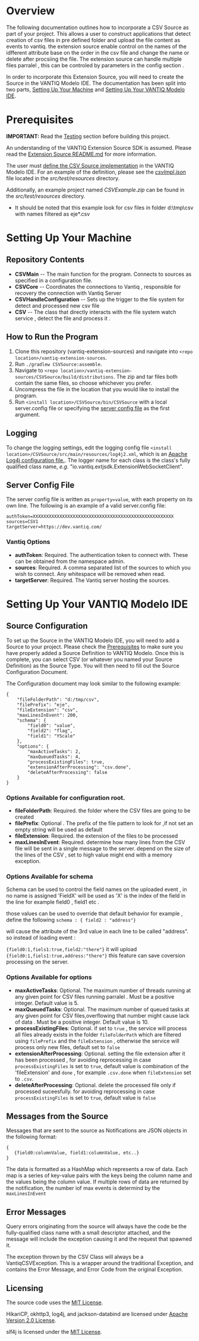 # Overview

The following documentation outlines how to incorporate a CSV Source as part of your project. This allows a user to construct applications that detect creation of csv files in pre defined folder and upload the file content as events to vantiq. the extension source enable control on the names of the idfferent attribute base on the order in the csv file and change the name or delete after procsiing the file. 
The extension source can handle multiple files parralel , this can be controled by parameters in the config section . 

In order to incorporate this Extension Source, you will need to create the Source in the VANTIQ Modelo IDE. The documentation has been split into two parts, [Setting Up Your Machine](#machine) and [Setting Up Your VANTIQ Modelo IDE](#vantiq).

# Prerequisites <a name="pre" id="pre"></a>

**IMPORTANT:** Read the [Testing](#testing) section before building this project.

An understanding of the VANTIQ Extension Source SDK is assumed. Please read the [Extension Source README.md](../README.md) for more 
information.

The user must [define the CSV Source implementation](../README.md#-defining-a-typeimplementation) in the VANTIQ Modelo IDE. For an example of the definition, 
please see the [*csvImpl.json*](src/test/resources/csvImpl.json) file located in the *src/test/resources* directory.

Additionally, an example project named *CSVExample.zip* can be found in the *src/test/resources* directory.

*   It should be noted that this example look for csv files in folder d:\tmp\csv with names filtered as eje*.csv

# Setting Up Your Machine <a name="machine" id="machine"></a>

## Repository Contents

*   **CSVMain** -- The main function for the program. Connects to sources as specified in a
    configuration file.
*   **CSVCore** -- Coordinates the connections to Vantiq , responsible for recovery the connection with Vantiq Server
*   **CSVHandleConfiguration** -- Sets up the trigger to the file system for detect and processed new csv file 
*   **CSV** -- The class that directly interacts with the file system watch service , detect the file and process it . 

## How to Run the Program

1.  Clone this repository (vantiq-extension-sources) and navigate into `<repo location>/vantiq-extension-sources`.
2.  Run `./gradlew CSVSource:assemble`.
4.  Navigate to `<repo location>/vantiq-extension-sources/CSVSource/build/distributions`. The zip and tar files both contain 
    the same files, so choose whichever you prefer.
5.  Uncompress the file in the location that you would like to install the program.
6.  Run `<install location>/CSVSource/bin/CSVSource` with a local server.config file or specifying the [server config file](#serverConfig) as the first argument.

## Logging
To change the logging settings, edit the logging config file `<install location>/CSVSource/src/main/resources/log4j2.xml`,
which is an [Apache Log4j configuration file.](https://logging.apache.org/log4j/2.x/manual/configuration.html). The logger 
name for each class is the class's fully qualified class name, *e.g.* "io.vantiq.extjsdk.ExtensionWebSocketClient".  

## Server Config File

The server config file is written as `property=value`, with each property on its
own line. The following is an example of a valid server.config file:
```
authToken=XXXXXXXXXXXXXXXXXXXXXXXXXXXXXXXXXXXXXXXXXXXXXXXXXXXXX
sources=CSV1
targetServer=https://dev.vantiq.com/
```

### Vantiq Options
*   **authToken**: Required. The authentication token to connect with. These can be obtained from the namespace admin.
*   **sources**: Required. A comma separated list of the sources to which you wish to connect. Any whitespace will be
    removed when read.
*   **targetServer**: Required. The Vantiq server hosting the sources.

# Setting Up Your VANTIQ Modelo IDE <a name="vantiq" id="vantiq"></a>

## Source Configuration

To set up the Source in the VANTIQ Modelo IDE, you will need to add a Source to your project. Please check the [Prerequisites](#pre)  to make sure you have properly added a Source Definition to VANTIQ Modelo. Once this is complete, you can select CSV (or whatever you named your Source Definition) as the Source Type. You will then need to fill out the Source Configuration 
Document.

The Configuration document may look similar to the following example:

    {
        "fileFolderPath": "d:/tmp/csv",
        "filePrefix": "eje",
        "fileExtension": "csv",
        "maxLinesInEvent": 200,
        "schema": {
            "field0": "value",
            "field2": "flag",
            "field1": "YScale"
        },
        "options": {
            "maxActiveTasks": 2,
            "maxQueuedTasks": 4,
            "processExistingFiles": true,
            "extensionAfterProcessing": "csv.done",
            "deleteAfterProcessing": false
        }
    }

### Options Available for configuration root. 
*   **fileFolderPath**: Required. the folder where the CSV files are going to be created 
*   **filePrefix**: Optional . The prefix of the file pattern to look for ,if not set an empty string will be used as default 
*   **fileExtension**: Required. the  extension of the files to be processed 
*   **maxLinesInEvent**: Required. determine how many lines from the CSV file will be sent in a single message to the server. depend on the size of the lines of the CSV , set to high value might end with a memory exception. 


### Options Available for schema
Schema can be used to control the field names on the uploaded event , in no name is assigned 'FieldX' will be used as 'X' is the index of the field in the line for example field0 , field1 etc . 

those values can be used to override that default behavior for example , define the following `schema : { field2 : "address"}`

will cause the attribute of the 3rd value in each line to be called "address". 
so instead of loading event : 

`{field0:1,fiels1:true,field2:"there"}` it will upload `{field0:1,fiels1:true,address:"there"}`
this feature can save coversion processing on the server.

### Options Available for options

*   **maxActiveTasks**: Optional. The maximum number of threads running at any given point for CSV files running parralel . Must be a positive integer. Default value is 5.
*   **maxQueuedTasks**: Optional. The maximum number of queued tasks at any given point for CSV files,overflowing that number might cause lack of data . Must be a positive integer. Default value is 10.
*   **processExistingFiles**: Optional. if set to `true` , the service will process all files already exists in the folder `fileFolderPath` which are filtered using `filePrefix` and the `fileExtension` , otherwise the service will process only new files, default set to `false` 
*   **extensionAfterProcessing**: Optional. setting the file extension after it has been processed , for avoiding reprocessing in case `processExistingFiles` is set to `true`, default value is combination of the 'fileExtension' and `done` , for example `.csv.done` when `fileExtension` set to `.csv`.
*   **deleteAfterProcessing**: Optional. delete the processed file only if processed suceesfully. for avoiding reprocessing in case `processExistingFiles` is set to `true`, default value is `false`

## Messages from the Source

Messages that are sent to the source as Notifications are JSON objects in the following format:
```
{
   {field0:columnValue, field1:columnValue, etc..}
}
```
The data is formatted as a HashMap which represents a row of data. Each map is a series of key-value pairs with the keys 
being the column name and the values being the column value. If multiple rows of data are returned by the notification, the number iof max events is determind by the `maxLinesInEvent` 


## Error Messages

Query errors originating from the source will always have the code be the fully-qualified class name with a small descriptor 
attached, and the message will include the exception causing it and the request that spawned it.

The exception thrown by the CSV Class will always be a VantiqCSVException. This is a wrapper around the traditional Exception, and contains the Error Message, and Error Code from the original Exception.


## Licensing
The source code uses the [MIT License](https://opensource.org/licenses/MIT).  

HikariCP, okhttp3, log4j, and jackson-databind are licensed under
[Apache Version 2.0 License](http://www.apache.org/licenses/LICENSE-2.0).  

slf4j is licensed under the [MIT License](https://opensource.org/licenses/MIT).  
